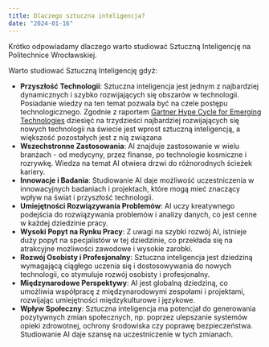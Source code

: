 ```yaml
---
title: Dlaczego sztuczna inteligencja?
date: "2024-01-16"
---
```


Krótko odpowiadamy dlaczego warto studiować Sztuczną Inteligencję na Politechnice Wrocławskiej.

<!--more-->

Warto studiować Sztuczną Inteligencję gdyż: 

* **Przyszłość Technologii**: Sztuczna inteligencja jest jednym z najbardziej dynamicznych i szybko rozwijających się obszarów w technologii. Posiadanie wiedzy na ten temat pozwala być na czele postępu technologicznego. Zgodnie z raportem [Gartner Hype Cycle for Emerging Technologies](https://www.gartner.com/smarterwithgartner/5-trends-drive-the-gartner-hype-cycle-for-emerging-technologies-2020/) dziesięć na trzydzieści najbardziej rozwijających się nowych technologii na świecie jest wprost sztuczną inteligencją, a większość pozostałych jest z nią związana
* **Wszechstronne Zastosowania**: AI znajduje zastosowanie w wielu branżach - od medycyny, przez finanse, po technologie kosmiczne i rozrywkę. Wiedza na temat AI otwiera drzwi do różnorodnych ścieżek kariery.
* **Innowacje i Badania**: Studiowanie AI daje możliwość uczestniczenia w innowacyjnych badaniach i projektach, które mogą mieć znaczący wpływ na świat i przyszłość technologii.
* **Umiejętności Rozwiązywania Problemów**: AI uczy kreatywnego podejścia do rozwiązywania problemów i analizy danych, co jest cenne w każdej dziedzinie pracy.
* **Wysoki Popyt na Rynku Pracy**: Z uwagi na szybki rozwój AI, istnieje duży popyt na specjalistów w tej dziedzinie, co przekłada się na atrakcyjne możliwości zawodowe i wysokie zarobki.
* **Rozwój Osobisty i Profesjonalny**: Sztuczna inteligencja jest dziedziną wymagającą ciągłego uczenia się i dostosowywania do nowych technologii, co stymuluje rozwój osobisty i profesjonalny.
* **Międzynarodowe Perspektywy**: AI jest globalną dziedziną, co umożliwia współpracę z międzynarodowymi zespołami i projektami, rozwijając umiejętności międzykulturowe i językowe.
* **Wpływ Społeczny**: Sztuczna inteligencja ma potencjał do generowania pozytywnych zmian społecznych, np. poprzez ulepszanie systemów opieki zdrowotnej, ochrony środowiska czy poprawę bezpieczeństwa. Studiowanie AI daje szansę na uczestniczenie w tych zmianach.

